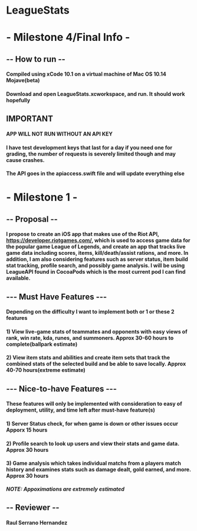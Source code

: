 # LeagueStats




# - Milestone 4/Final Info -
## -- How to run --
#### Compiled using xCode 10.1 on a virtual machine of Mac OS 10.14 Mojave(beta)
#### Download and open LeagueStats.xcworkspace, and run. It should work hopefully
## IMPORTANT ##
#### APP WILL NOT RUN WITHOUT AN API KEY ####
#### I have test development keys that last for a day if you need one for grading, the number of requests is severely limited though and may cause crashes. ####
#### The API goes in the apiaccess.swift file and will update everything else ####
# - Milestone 1 -
## -- Proposal --
#### I propose to create an iOS app that makes use of the Riot API, https://developer.riotgames.com/, which is used to access game data for the popular game League of Legends, and create an app that tracks live game data including scores, items, kill/death/assist rations, and more. In addition, I am also considering features such as server status, item build stat tracking, profile search, and possibly game analysis. I will be using LeagueAPI found in CocoaPods which is the most current pod I can find available.

## --- Must Have Features ---
#### Depending on the difficulty I want to implement both or 1 or these 2 features
#### 1) View live-game stats of teammates and opponents with easy views of rank, win rate, kda, runes, and summoners. Approx 30-60 hours to complete(ballpark estimate)
#### 2) View item stats and abilities and create item sets that track the combined stats of the selected build and be able to save locally. Approx 40-70 hours(extreme estimate)

## --- Nice-to-have Features ---
#### These features will only be implemented with consideration to easy of deployment, utility, and time left after must-have feature(s)
#### 1) Server Status check, for when game is down or other issues occur Apporx 15 hours
#### 2) Profile search to look up users and view their stats and game data. Approx 30 hours
#### 3) Game analysis which takes individual matchs from a players match history and examines stats such as damage dealt, gold earned, and more. Approx 30 hours

***NOTE: Appoximations are extremely estimated*** 

## -- Reviewer --
####  Raul Serrano Hernandez

